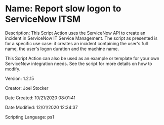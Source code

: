 ﻿# Name: Report slow logon to ServiceNow ITSM

Description: This Script Action uses the ServiceNow API to create an incident in ServiceNow IT Service Management. The script as presented is for a specific use case: it creates an incident containing the user's full name, the user's logon duration and the machine name.

This Script Action can also be used as an example or template for your own ServiceNow integration needs. See the script for more details on how to modify.

Version: 1.2.15

Creator: Joel Stocker

Date Created: 10/21/2020 08:01:41

Date Modified: 12/01/2020 12:34:37

Scripting Language: ps1

